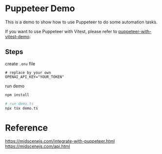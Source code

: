 # Puppeteer Demo

This is a demo to show how to use Puppeteer to do some automation tasks.

If you want to use Puppeteer with Vitest, please refer to [puppeteer-with-vitest-demo](../puppeteer-with-vitest-demo).

## Steps

create `.env` file

```shell
# replace by your own
OPENAI_API_KEY="YOUR_TOKEN"
```

run demo

```bash
npm install 

# run demo.ts
npx tsx demo.ts
```

# Reference 

https://midscenejs.com/integrate-with-puppeteer.html
https://midscenejs.com/api.html
